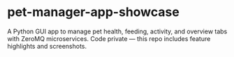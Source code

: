 # pet-manager-app-showcase
A Python GUI app to manage pet health, feeding, activity, and overview tabs with ZeroMQ microservices. Code private — this repo includes feature highlights and screenshots.
